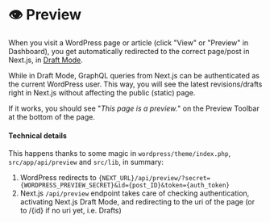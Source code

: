 # 👁 Preview

When you visit a WordPress page or article (click "View" or "Preview" in Dashboard), you get automatically redirected to the correct page/post in Next.js, in [Draft Mode](https://nextjs.org/docs/app/building-your-application/configuring/draft-mode).

While in Draft Mode, GraphQL queries from Next.js can be authenticated as the current WordPress user. This way, you will see the latest revisions/drafts right in Next.js without affecting the public (static) page.

If it works, you should see "_This page is a preview._" on the Preview Toolbar at the bottom of the page.

#### Technical details

This happens thanks to some magic in `wordpress/theme/index.php`, `src/app/api/preview` and `src/lib`, in summary:

1.  WordPress redirects to `{NEXT_URL}/api/preview/?secret={WORDPRESS_PREVIEW_SECRET}&id={post_ID}&token={auth_token}`
2.  Next.js `/api/preview` endpoint takes care of checking authentication, activating Next.js Draft Mode, and redirecting to the uri of the page (or to /{id} if no uri yet, i.e. Drafts)

